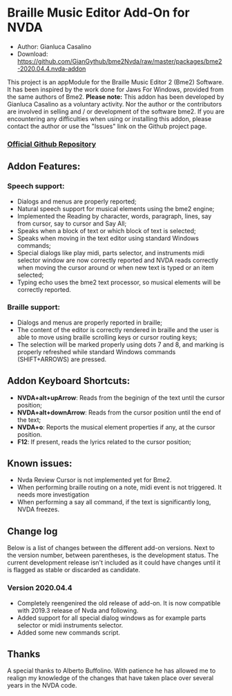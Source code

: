 # Braille Music Editor Add-On for NVDA
* Author: Gianluca Casalino
* Download: https://github.com/GianGythub/bme2Nvda/raw/master/packages/bme2-2020.04.4.nvda-addon 

This project is an appModule for the Braille Music Editor 2 (Bme2) Software. It has been inspired by the work done for Jaws For Windows, provided from the same authors of Bme2.
**Please note:** This addon has been developed by Gianluca Casalino as a voluntary activity. Nor the author or the contributors are involved in selling and / or development of the software bme2.  If you are encountering any difficulties when using or installing this addon, please contact the author or use the "Issues" link on the Github project page.

### [Official Github Repository](https://github.com/GianGythub/bme2Nvda/)

## Addon Features:

### Speech support:

* Dialogs and menus are properly reported;
* Natural speech support for musical elements using the bme2 engine; 
* Implemented the Reading by character, words, paragraph, lines, say from cursor, say to cursor and Say All;
* Speaks when a block of text or which block of text is selected;
* Speaks when moving in the text editor using standard Windows commands; 
* Special dialogs like play midi, parts selector, and instruments midi selector window are now correctly reported and NVDA reads correctly when moving the cursor around or when new text is typed  or an item selected;
* Typing echo uses the bme2 text processor, so musical elements  will be correctly reported.

### Braille support:

* Dialogs and menus are properly reported in braille;
* The content of the editor is correctly rendered in braille and the user is able to move using braille scrolling keys or cursor routing keys;
* The selection will be marked properly using dots 7 and 8, and marking is properly refreshed while standard Windows commands (SHIFT+ARROWS)  are pressed.

## Addon Keyboard Shortcuts:

* **NVDA+alt+upArrow**: Reads from the beginign of the text until the cursor position;
* **NVDA+alt+downArrow**: Reads from the cursor position until the end of the text;
* **NVDA+o**: Reports the musical element properties if any, at the cursor position.
* **F12**: If present, reads the lyrics related to the cursor position;

## Known issues:

* Nvda Review Cursor is not implemented yet for Bme2.
* When performing braille routing on a note, midi event is not triggered. It needs more investigation
* When performing a say all command, if the text is significantly long, NVDA freezes.

## Change log

Below is a list of changes between the different add-on versions. Next to the version number, between parentheses, is the development status. The current development release isn't included as it could have changes until it is flagged as stable or discarded as candidate.

### Version 2020.04.4

* Completely reengenired the old release of add-on. It is now compatible with 2019.3 release of Nvda and following.
* Added support for all special dialog windows as for example parts selector or midi instruments selector.
* Added some new commands script.

## Thanks

A special thanks to Alberto Buffolino. With patience he has allowed me to realign my knowledge of the changes that have taken place over several years in the NVDA code.